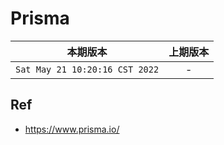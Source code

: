 # Prisma

|本期版本| 上期版本
|:---:|:---:
`Sat May 21 10:20:16 CST 2022` | -


## Ref

* <https://www.prisma.io/>